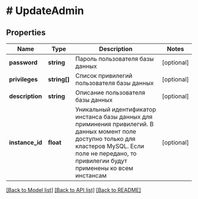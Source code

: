 # # UpdateAdmin

## Properties

Name | Type | Description | Notes
------------ | ------------- | ------------- | -------------
**password** | **string** | Пароль пользователя базы данных | [optional]
**privileges** | **string[]** | Список привилегий пользователя базы данных | [optional]
**description** | **string** | Описание пользователя базы данных | [optional]
**instance_id** | **float** | Уникальный идентификатор инстанса базы данных для приминения привилегий. В данных момент поле доступно только для кластеров MySQL. Если поле не передано, то привилегии будут применены ко всем инстансам | [optional]

[[Back to Model list]](../../README.md#models) [[Back to API list]](../../README.md#endpoints) [[Back to README]](../../README.md)
